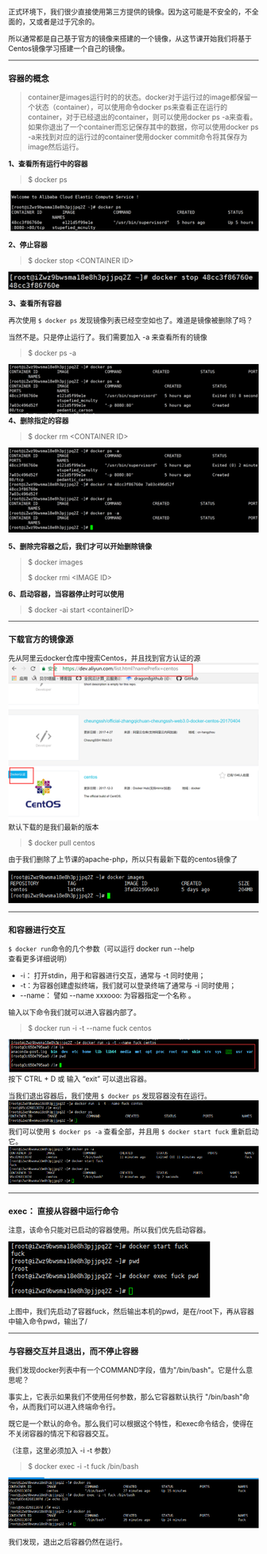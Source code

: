 正式环境下，我们很少直接使用第三方提供的镜像。因为这可能是不安全的，不全面的，又或者是过于冗余的。

所以通常都是自己基于官方的镜像来搭建的一个镜像，从这节课开始我们将基于Centos镜像学习搭建一个自己的镜像。

---

### 容器的概念

> container是images运行时的的状态。docker对于运行过的image都保留一个状态（container），可以使用命令docker ps来查看正在运行的container，对于已经退出的container，则可以使用docker ps -a来查看。 如果你退出了一个container而忘记保存其中的数据，你可以使用docker ps -a来找到对应的运行过的container使用docker commit命令将其保存为image然后运行。

**1、查看所有运行中的容器**

> $ docker ps

![](/assets/2312312321import.png)

**2、停止容器**

> $ docker stop &lt;CONTAINER ID&gt;

![](/assets/676776import.png)

**3、查看所有容器**

再次使用 `$ docker ps` 发现镜像列表已经空空如也了。难道是镜像被删除了吗？

当然不是。只是停止运行了。我们需要加入 -a 来查看所有的镜像

> $ docker ps -a

![](/assets/32525import.png)**4、删除指定的容器**

> $ docker rm &lt;CONTAINER ID&gt;

![](/assets/100import.png)

**5、删除完容器之后，我们才可以开始删除镜像**

> $ docker images
>
> $ docker rmi &lt;IMAGE ID&gt;



**6、启动容器，当容器停止时可以使用**

> $ docker -ai start &lt;containerID&gt;

---

### 下载官方的镜像源

先从阿里云docker仓库中搜索Centos，并且找到官方认证的源![](/assets/65223import.png)默认下载的是我们最新的版本

> $ docker pull centos

由于我们删除了上节课的apache-php，所以只有最新下载的centos镜像了

![](/assets/562342import.png)

---

### 和容器进行交互

`$ docker run`命令的几个参数（可以运行 docker run --help  
 查看更多详细说明）

* -i： 打开stdin，用于和容器进行交互，通常与 -t 同时使用；
* -t：为容器创建虚拟终端，我们就可以登录终端了通常与 -i 同时使用；
* --name：  譬如 --name xxxooo: 为容器指定一个名称
  。

输入以下命令我们就可以进入容器内部了。

> $ docker run -i -t --name fuck centos

![](/assets/342342import.png)按下 CTRL + D 或 输入 “exit” 可以退出容器。

当我们退出容器后，我们使用 `$ docker ps` 发现容器没有在运行。![](/assets/wq5215123import.png)我们可以使用 `$ docker ps -a` 查看全部，并且用 `$ docker start fuck` 重新启动它。![](/assets/64556import.png)

---

### exec： 直接从容器中运行命令

注意，该命令只能对已启动的容器使用。所以我们优先启动容器。

![](/assets/123123123123import.png)

上图中，我们先启动了容器fuck，然后输出本机的pwd，是在/root下，再从容器中输入命令pwd，输出了/

---

### 与容器交互并且退出，而不停止容器

我们发现docker列表中有一个COMMAND字段，值为"/bin/bash"。它是什么意思呢？

事实上，它表示如果我们不使用任何参数，那么它容器默认执行 "/bin/bash"命令，从而我们可以进入终端命令行。

既它是一个默认的命令。那么我们可以根据这个特性，和exec命令结合，使得在不关闭容器的情况下和容器交互。

（注意，这里必须加入 -i -t 参数）

> $ docker exec -i  -t fuck /bin/bash

![](/assets/12312351import.png)

我们发现，退出之后容器仍然在运行。

